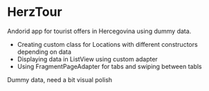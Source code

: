 # HerzTour
Andorid app for tourist offers in Hercegovina using dummy data.

- Creating custom class for Locations with different constructors depending on data
- Displaying data in ListView using custom adapter 
- Using FragmentPageAdapter for tabs and swiping between tabls


Dummy data, need a bit visual polish
